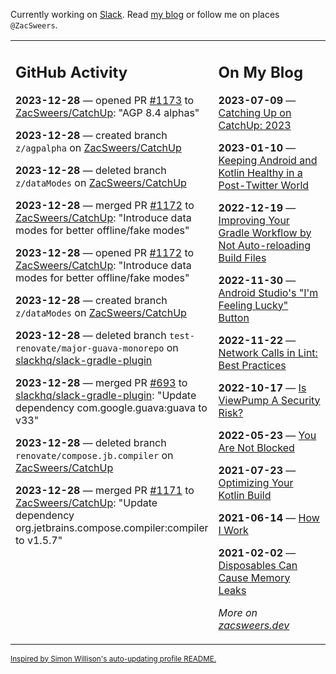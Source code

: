 Currently working on [Slack](https://slack.com/). Read [my blog](https://zacsweers.dev/) or follow me on places `@ZacSweers`.

<table><tr><td valign="top" width="60%">

## GitHub Activity
<!-- githubActivity starts -->
**2023-12-28** — opened PR [#1173](https://github.com/ZacSweers/CatchUp/pull/1173) to [ZacSweers/CatchUp](https://github.com/ZacSweers/CatchUp): "AGP 8.4 alphas"

**2023-12-28** — created branch `z/agpalpha` on [ZacSweers/CatchUp](https://github.com/ZacSweers/CatchUp)

**2023-12-28** — deleted branch `z/dataModes` on [ZacSweers/CatchUp](https://github.com/ZacSweers/CatchUp)

**2023-12-28** — merged PR [#1172](https://github.com/ZacSweers/CatchUp/pull/1172) to [ZacSweers/CatchUp](https://github.com/ZacSweers/CatchUp): "Introduce data modes for better offline/fake modes"

**2023-12-28** — opened PR [#1172](https://github.com/ZacSweers/CatchUp/pull/1172) to [ZacSweers/CatchUp](https://github.com/ZacSweers/CatchUp): "Introduce data modes for better offline/fake modes"

**2023-12-28** — created branch `z/dataModes` on [ZacSweers/CatchUp](https://github.com/ZacSweers/CatchUp)

**2023-12-28** — deleted branch `test-renovate/major-guava-monorepo` on [slackhq/slack-gradle-plugin](https://github.com/slackhq/slack-gradle-plugin)

**2023-12-28** — merged PR [#693](https://github.com/slackhq/slack-gradle-plugin/pull/693) to [slackhq/slack-gradle-plugin](https://github.com/slackhq/slack-gradle-plugin): "Update dependency com.google.guava:guava to v33"

**2023-12-28** — deleted branch `renovate/compose.jb.compiler` on [ZacSweers/CatchUp](https://github.com/ZacSweers/CatchUp)

**2023-12-28** — merged PR [#1171](https://github.com/ZacSweers/CatchUp/pull/1171) to [ZacSweers/CatchUp](https://github.com/ZacSweers/CatchUp): "Update dependency org.jetbrains.compose.compiler:compiler to v1.5.7"
<!-- githubActivity ends -->
</td><td valign="top" width="40%">

## On My Blog
<!-- blog starts -->
**2023-07-09** — [Catching Up on CatchUp: 2023](https://www.zacsweers.dev/catching-up-on-catchup-2023/)

**2023-01-10** — [Keeping Android and Kotlin Healthy in a Post-Twitter World](https://www.zacsweers.dev/keeping-android-healthy/)

**2022-12-19** — [Improving Your Gradle Workflow by Not Auto-reloading Build Files](https://www.zacsweers.dev/improving-your-workflow-by-not-auto-reloading-build-files/)

**2022-11-30** — [Android Studio's "I'm Feeling Lucky" Button](https://www.zacsweers.dev/android-studios-im-feeling-lucky-button/)

**2022-11-22** — [Network Calls in Lint: Best Practices](https://www.zacsweers.dev/network-calls-in-lint-best-practices/)

**2022-10-17** — [Is ViewPump A Security Risk?](https://www.zacsweers.dev/is-viewpump-a-security-risk/)

**2022-05-23** — [You Are Not Blocked](https://www.zacsweers.dev/you-are-not-blocked/)

**2021-07-23** — [Optimizing Your Kotlin Build](https://www.zacsweers.dev/optimizing-your-kotlin-build/)

**2021-06-14** — [How I Work](https://www.zacsweers.dev/how-i-work/)

**2021-02-02** — [Disposables Can Cause Memory Leaks](https://www.zacsweers.dev/disposables-can-cause-memory-leaks/)
<!-- blog ends -->
_More on [zacsweers.dev](https://zacsweers.dev/)_
</td></tr></table>

<sub><a href="https://simonwillison.net/2020/Jul/10/self-updating-profile-readme/">Inspired by Simon Willison's auto-updating profile README.</a></sub>
